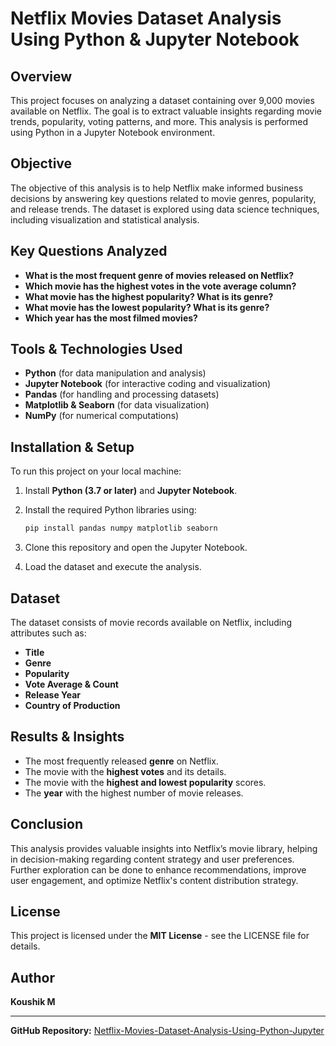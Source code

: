# Netflix Movies Dataset Analysis Using Python & Jupyter Notebook

## Overview

This project focuses on analyzing a dataset containing over 9,000 movies available on Netflix. The goal is to extract valuable insights regarding movie trends, popularity, voting patterns, and more. This analysis is performed using Python in a Jupyter Notebook environment.

## Objective

The objective of this analysis is to help Netflix make informed business decisions by answering key questions related to movie genres, popularity, and release trends. The dataset is explored using data science techniques, including visualization and statistical analysis.

## Key Questions Analyzed

- **What is the most frequent genre of movies released on Netflix?**
- **Which movie has the highest votes in the vote average column?**
- **What movie has the highest popularity? What is its genre?**
- **What movie has the lowest popularity? What is its genre?**
- **Which year has the most filmed movies?**

## Tools & Technologies Used

- **Python** (for data manipulation and analysis)
- **Jupyter Notebook** (for interactive coding and visualization)
- **Pandas** (for handling and processing datasets)
- **Matplotlib & Seaborn** (for data visualization)
- **NumPy** (for numerical computations)

## Installation & Setup

To run this project on your local machine:

1. Install **Python (3.7 or later)** and **Jupyter Notebook**.
2. Install the required Python libraries using:

   ```bash
   pip install pandas numpy matplotlib seaborn
   ```

3. Clone this repository and open the Jupyter Notebook.
4. Load the dataset and execute the analysis.

## Dataset

The dataset consists of movie records available on Netflix, including attributes such as:

- **Title**
- **Genre**
- **Popularity**
- **Vote Average & Count**
- **Release Year**
- **Country of Production**

## Results & Insights

- The most frequently released **genre** on Netflix.
- The movie with the **highest votes** and its details.
- The movie with the **highest and lowest popularity** scores.
- The **year** with the highest number of movie releases.

## Conclusion

This analysis provides valuable insights into Netflix’s movie library, helping in decision-making regarding content strategy and user preferences. Further exploration can be done to enhance recommendations, improve user engagement, and optimize Netflix's content distribution strategy.

## License

This project is licensed under the **MIT License** - see the LICENSE file for details.

## Author

**Koushik M**

---
**GitHub Repository:** [Netflix-Movies-Dataset-Analysis-Using-Python-Jupyter](https://github.com/Koushik-Madhavan/Netflix-Movies-Dataset-Analysis-Using-Python-Jupyter/blob/main/Netflixmovies.ipynb)
